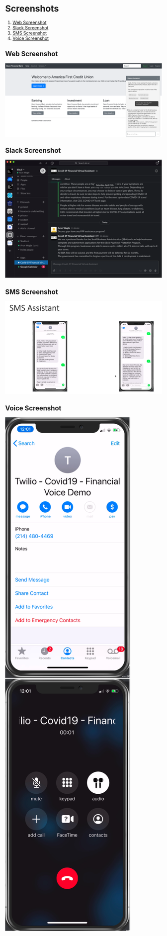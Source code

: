 # Screenshots

1. [Web Screenshot](#web-screenshots)
2. [Slack Screenshot](#slack-screenshots)
3. [SMS Screenshot](#sms-screenshots)
4. [Voice Screenshot](#voice-screenshots)


## Web Screenshot


<img src="/design-docs/images/web-screenshot.png"/>


## Slack Screenshot


<img src="/design-docs/images/slack-screenshot.png"/>


## SMS Screenshot


<img src="/design-docs/images/sms-screenshot.png"/>


## Voice Screenshot


<img src="/design-docs/images/voice-screenshot.png" width="400"/> <img src="/design-docs/images/voice1-screenshot.png" width="400"/>

